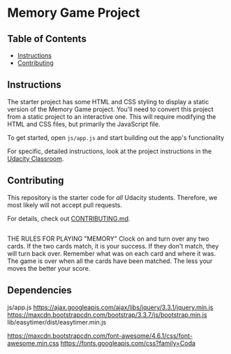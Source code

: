 # Memory Game Project

## Table of Contents

* [Instructions](#instructions)
* [Contributing](#contributing)

## Instructions

The starter project has some HTML and CSS styling to display a static version of the Memory Game project. You'll need to convert this project from a static project to an interactive one. This will require modifying the HTML and CSS files, but primarily the JavaScript file.

To get started, open `js/app.js` and start building out the app's functionality

For specific, detailed instructions, look at the project instructions in the [Udacity Classroom](https://classroom.udacity.com/me).

## Contributing

This repository is the starter code for _all_ Udacity students. Therefore, we most likely will not accept pull requests.

For details, check out [CONTRIBUTING.md](CONTRIBUTING.md).

##
THE RULES FOR PLAYING "MEMORY"
Clock on and turn over any two cards.
If the two cards match, it is your success. 
If they don't match, they will turn back over.
Remember what was on each card and where it was.
The game is over when all the cards have been matched.
The less your moves the better your score. 


## Dependencies

js/app.js
https://ajax.googleapis.com/ajax/libs/jquery/3.3.1/jquery.min.js
https://maxcdn.bootstrapcdn.com/bootstrap/3.3.7/js/bootstrap.min.js
lib/easytimer/dist/easytimer.min.js

https://maxcdn.bootstrapcdn.com/font-awesome/4.6.1/css/font-awesome.min.css
https://fonts.googleapis.com/css?family=Coda